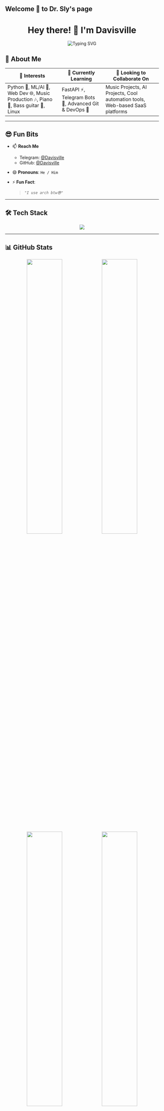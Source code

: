 ## Welcome 👋 to Dr. Sly's page

<!--
**davisdeveloper/davisdeveloper** is a ✨ _special_ ✨ repository because its `README.md` (this file) appears on your GitHub profile.

Here are some ideas to get you started:

- 🔭 I’m currently working on ...
- 🌱 I’m currently learning ...
- 👯 I’m looking to collaborate on ...
- 🤔 I’m looking for help with ...
- 💬 Ask me about ...
- 📫 How to reach me: ...
- 😄 Pronouns: ...
- ⚡ Fun fact: ...
-->
<h1 align="center">Hey there! 👋 I'm Davisville</h1>

<p align="center"><img src="https://readme-typing-svg.herokuapp.com?font=Comic+Relief&weight=800&size=30&pause=1000&center=true&vCenter=true&width=435&lines=Tech+Explorer+%F0%9F%98%8E;Music+Maniac+%F0%9F%8E%B6;Linux+Supremacist+%F0%9F%A4%96;Keyboard+Supremacist+%F0%9F%8E%B9;Keyboard++%F0%9F%8E%B9+%3E+Bass+%F0%9F%8E%B8" alt="Typing SVG" />
</p>


## 🧠 About Me

<div align="center">

| 👀 Interests | 🌱 Currently Learning | 🤝 Looking to Collaborate On |
|--------------|-----------------------|-------------------------------|
| Python 🐍, ML/AI 🤖, Web Dev 🌐, Music Production 🎶, Piano 🎹, Bass guitar 🎸, Linux | FastAPI ⚡, Telegram Bots 🤖, Advanced Git & DevOps 🚀 | Music Projects, AI Projects, Cool automation tools, Web-based SaaS platforms |

</div>

---

## 😎 Fun Bits

- 📫 **Reach Me**
  - Telegram: [@Davisville](https://t.me/Davisville)
  - GitHub: [@Davisville](https://github.com/Davisville)

- 😄 **Pronouns**: `He / Him`

- ⚡ **Fun Fact**:
  > *`"I use arch btw😎"`*

---

## 🛠️ Tech Stack

<p align="center">
  <img src="https://skillicons.dev/icons?i=arch,bash,bsd,c,cpp,python,fastapi,express,nodejs,npm,mongodb,linux,vscode,git,github,heroku,html,css,js,typescript,vuejs,angular,tailwindcss,bootstrap,svelte,ableton,cmake,codepen,anaconda,androidstudio,debian,docker,gtk,jest,kali,lua,neovim,postman,pytorch,r,tensorflow,regex,sklearn,tailwind,ubuntu,vim,vite,windows,jquery"/>
</p>

---

## 📊 GitHub Stats

<div align="center">
  <img src="https://github-readme-stats.vercel.app/api?username=davisdeveloper&show_icons=true&theme=radical&hide_border=true&border_radius=12" width="48%" />
  <img src="https://github-readme-streak-stats.herokuapp.com/?user=davisdeveloper&theme=radical&hide_border=true&border_radius=12" width="48%" />
</div>

<div align="center">
  <img src="https://github-readme-stats.vercel.app/api/top-langs/?username=davisdeveloper&layout=compact&theme=radical&hide_border=true&border_radius=12&langs_count=8" width="48%" />
  <img src="https://github-profile-summary-cards.vercel.app/api/cards/productive-time?username=davisdeveloper&theme=radical&utcOffset=+5.5" width="48%" />
</div>

---

## 🏆 GitHub Trophy Wall

<p align="center">
  <img src="https://github-profile-trophy.vercel.app/?username=davisdeveloper&theme=radical&no-frame=true&margin-w=10&column=6" />
</p>

---

## 📈 Contribution Graph

<p align="center">
  <img src="https://github-readme-activity-graph.vercel.app/graph?username=Davisville&theme=react-dark&hide_border=true&area=true&custom_title=Davisville%27s%20Contribution%20Graph" />
</p>

---

## 🌐 Socials

<p align="center">
  <a href="https://t.me/quabynahdavis"><img src="https://img.shields.io/badge/Telegram-Bot-blue?style=for-the-badge&logo=telegram" /></a>
  <a href="https://github.com/davisdeveloper"><img src="https://img.shields.io/badge/GitHub-Follow-black?style=for-the-badge&logo=github" /></a>
</p>

---

<p align="center">
  <img src="https://komarev.com/ghpvc/?username=davisdeveloper&label=Profile+Views&color=0e75b6&style=flat-square" alt="Profile Views" />
</p>

<p align="center"><b>Made with ❤️ by Davisville</b></p>
